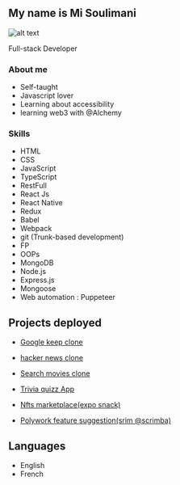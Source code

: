 <link rel="stylesheet" type="text/css" href="style.css">

My name is Mi Soulimani
-----------------------

![alt text](https://media.giphy.com/media/13HgwGsXF0aiGY/giphy.gif)

 

Full-stack Developer

### About me

<div class="animated">
  <ul>
    <li>Self-taught</li>
    <li>Javascript lover</li>
    <li>Learning about accessibility</li>
    <li>learning web3 with @Alchemy</li>
  </ul>
</div>


### Skills

<div class="skills">

*   HTML
*   CSS
*   JavaScript
*   TypeScript
*   RestFull
*   React Js
*   React Native 
*   Redux
*   Babel
*   Webpack
*   git (Trunk-based development)
*   FP
*   OOPs
*   MongoDB 
*   Node.js
*   Express.js
*   Mongoose
*   Web automation : Puppeteer

</div>



Projects deployed
-----------------

*  [Google keep clone](https://mygooglekeep.netlify.app)

*   [hacker news clone](https://myhackernewsclone.netlify.app/)
*   [Search movies clone](https://searchmoviezzz.netlify.app)
*   [Trivia quizz App](https://trivia-quizzz.netlify.app/)
*   [Nfts marketplace(expo snack)](https://snack.expo.dev/@misouli/nft_marketplace)
*   [Polywork feature suggestion(srim @scrimba)](https://scrimba.com/scrim/cvKgnJTb)

Languages
---------

*   English
*   French

 
